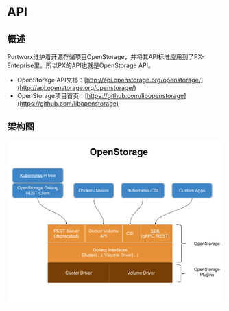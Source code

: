 # API

## 概述

Portworx维护着开源存储项目OpenStorage，并将其API标准应用到了PX-Enteprise里。所以PX的API也就是OpenStorage API。

* OpenStorage API文档：[http://api.openstorage.org/openstorage/](http://api.openstorage.org/openstorage/)
* OpenStorage项目首页：[https://github.com/libopenstorage](https://github.com/libopenstorage)

## 架构图

![OpensStorage](.gitbook/assets/image%20%281%29.png)

